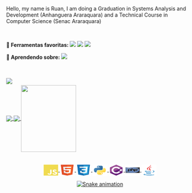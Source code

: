 <p>
    Hello, my name is Ruan, I am doing a Graduation in Systems Analysis and Development (Anhanguera Araraquara) and a Technical Course in Computer Science (Senac Araraquara)
</p>

<br />

<p>
    <strong>
        🦾 Ferramentas favoritas:   
    </strong>
    <img src="https://camo.githubusercontent.com/268ac512e333b69600eb9773a8f80b7a251f4d6149642a50a551d4798183d621/68747470733a2f2f696d672e736869656c64732e696f2f62616467652f52656163742d3230323332413f7374796c653d666f722d7468652d6261646765266c6f676f3d7265616374266c6f676f436f6c6f723d363144414642"/>
    <img src="https://img.shields.io/badge/Chakra--UI-319795?style=for-the-badge&logo=chakra-ui&logoColor=white"/>
    <img src="https://img.shields.io/badge/Node.js-339933?style=for-the-badge&logo=nodedotjs&logoColor=white" />
</p>

<p>
    <strong>
        🧠 Aprendendo sobre: 
    </strong>
    <img src="https://img.shields.io/badge/TypeScript-007ACC?style=for-the-badge&logo=typescript&logoColor=white" />
</p>

<br />
<br />

<a href="https://www.linkedin.com/in/ruan-victor-rateira">
    <img src="https://img.shields.io/badge/LinkedIn-0077B5?style=for-the-badge&logo=linkedin&logoColor=white" />
</a>





<div>
  <a href="https://github.com/ruanvsrateira">
  <img height="180em"   align="center" src="https://github-readme-stats.vercel.app/api?username=ruanvsrateira&show_icons=true&theme=react&include_all_commits=true&count_private=true"/>
  <img height="180em"  align="center" src="https://github-readme-stats.vercel.app/api/top-langs/?username=ruanvsrateira&layout=compact&langs_count=7&theme=react" />

  <img align="center" width="148" height="180" src="https://media1.tenor.com/images/68e8337fb4eb7e40645d832c64762a8b/tenor.gif?itemid=19443613">
</div>
 <br>
<div  align="center"> 
  <div style="display: inline_block"><br>
  <img align="center" alt="Rafa-Js" height="30" width="40" src="https://raw.githubusercontent.com/devicons/devicon/master/icons/javascript/javascript-plain.svg">
  <img align="center" alt="HTML" height="30" width="40" src="https://raw.githubusercontent.com/devicons/devicon/master/icons/html5/html5-original.svg">
  <img align="center" alt="CSS" height="30" width="40" src="https://raw.githubusercontent.com/devicons/devicon/master/icons/css3/css3-original.svg">
  <img align="center" alt="Python" height="30" width="40" src="https://raw.githubusercontent.com/devicons/devicon/master/icons/python/python-original.svg">
  <img align="center" alt="Csharp" height="30" width="40" src="https://raw.githubusercontent.com/devicons/devicon/master/icons/csharp/csharp-original.svg">
  <img align="center" alt="PHP" height="30" width="40" src="https://raw.githubusercontent.com/devicons/devicon/master/icons/php/php-original.svg">
  <img align="center" alt="java" height="30" width="40" src="https://raw.githubusercontent.com/devicons/devicon/master/icons/java/java-original.svg">
 
    
</div>
  
 
  ![Snake animation](https://github.com/ruanvsrateira/ruanvsrateira/blob/output/github-contribution-grid-snake.svg)
 
</div>
